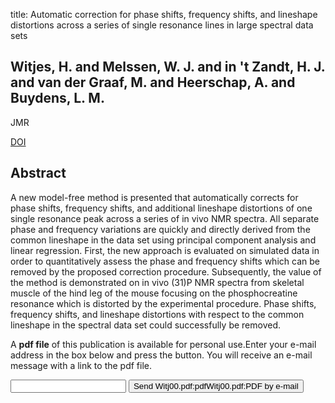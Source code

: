 title: Automatic correction for phase shifts, frequency shifts, and lineshape distortions across a series of single resonance lines in large spectral data sets

## Witjes, H. and Melssen, W. J. and in 't Zandt, H. J. and van der Graaf, M. and Heerschap, A. and Buydens, L. M.
JMR

<a href="https://doi.org/10.1006/jmre.2000.2021">DOI</a>

## Abstract
A new model-free method is presented that automatically corrects for phase shifts, frequency shifts, and additional lineshape distortions of one single resonance peak across a series of in vivo NMR spectra. All separate phase and frequency variations are quickly and directly derived from the common lineshape in the data set using principal component analysis and linear regression. First, the new approach is evaluated on simulated data in order to quantitatively assess the phase and frequency shifts which can be removed by the proposed correction procedure. Subsequently, the value of the method is demonstrated on in vivo (31)P NMR spectra from skeletal muscle of the hind leg of the mouse focusing on the phosphocreatine resonance which is distorted by the experimental procedure. Phase shifts, frequency shifts, and lineshape distortions with respect to the common lineshape in the spectral data set could successfully be removed.

A <b>pdf file</b> of this publication is available for personal use.Enter your e-mail address in the box below and press the button. You will receive an e-mail message with a link to the pdf file.
<form action="sender.php">  <input type="text" name="email">  <input type="submit" value="Send Witj00.pdf:pdfWitj00.pdf:PDF by e-mail"></form>